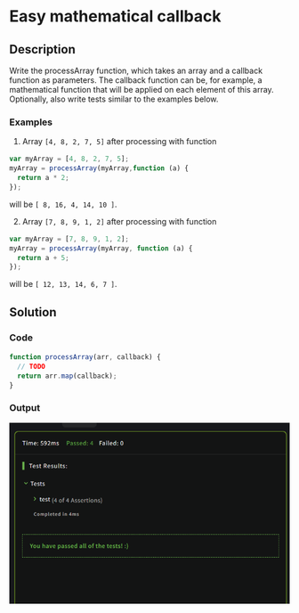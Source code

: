 # Easy mathematical callback

## Description

Write the processArray function, which takes an array and a callback function as parameters. The callback function can be, for example, a mathematical function that will be applied on each element of this array. Optionally, also write tests similar to the examples below.

### Examples
1. Array `[4, 8, 2, 7, 5]` after processing with function

```JavaScript
var myArray = [4, 8, 2, 7, 5];
myArray = processArray(myArray,function (a) {
  return a * 2;
});
```
will be ```[ 8, 16, 4, 14, 10 ]```.

2. Array `[7, 8, 9, 1, 2]` after processing with function

```JavaScript
var myArray = [7, 8, 9, 1, 2];
myArray = processArray(myArray, function (a) {
  return a + 5;
});
```

will be `[ 12, 13, 14, 6, 7 ]`.

## Solution

### Code

```JavaScript
function processArray(arr, callback) {
  // TODO
  return arr.map(callback);
}
```

### Output

<img src="./../Images/easyM.png" alt="drawing"/><br>